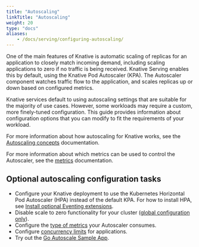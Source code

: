```yaml
---
title: "Autoscaling"
linkTitle: "Autoscaling"
weight: 20
type: "docs"
aliases:
    - /docs/serving/configuring-autoscaling/
---
```


One of the main features of Knative is automatic scaling of replicas for an application to closely match incoming demand, including scaling applications to zero if no traffic is being received.
Knative Serving enables this by default, using the Knative Pod Autoscaler (KPA).
The Autoscaler component watches traffic flow to the application, and scales replicas up or down based on configured metrics.

Knative services default to using autoscaling settings that are suitable for the majority of use cases. However, some workloads may require a custom, more finely-tuned configuration.
This guide provides information about configuration options that you can modify to fit the requirements of your workload.

For more information about how autoscaling for Knative works, see the [Autoscaling concepts](./autoscaling-concepts) documentation.

For more information about which metrics can be used to control the Autoscaler, see the [metrics](./autoscaling-metrics) documentation.

## Optional autoscaling configuration tasks

* Configure your Knative deployment to use the Kubernetes Horizontal Pod Autoscaler (HPA)
instead of the default KPA.
For how to install HPA, see [Install optional Eventing extensions](../../install/install-extensions#install-optional-serving-extensions).
* Disable scale to zero functionality for your cluster ([global configuration only](./scale-to-zero)).
* Configure the [type of metrics](./autoscaling-metrics) your Autoscaler consumes.
* Configure [concurrency limits](./concurrency) for applications.
* Try out the [Go Autoscale Sample App](./autoscale-go/).
